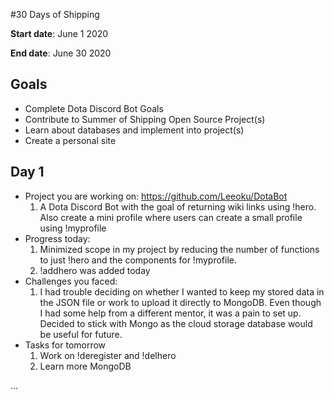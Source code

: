#30 Days of Shipping

**Start date**: June 1 2020

**End date**: June 30 2020

## Goals

* Complete Dota Discord Bot Goals
* Contribute to Summer of Shipping Open Source Project(s)
* Learn about databases and implement into project(s)
* Create a personal site

## Day 1

* Project you are working on: https://github.com/Leeoku/DotaBot
     1. A Dota Discord Bot with the goal of returning wiki links using !hero. Also create a mini profile where users can create a small profile using !myprofile
* Progress today: 
     1. Minimized scope in my project by reducing the number of functions to just !hero and the components for !myprofile. 
     2. !addhero was added today 
* Challenges you faced: 
	 1. I had trouble deciding on whether I wanted to keep my stored data in the JSON file or work to upload it directly to MongoDB. Even though I had some help from a different mentor, it was a pain to set up. Decided to stick with Mongo as the cloud storage database would be useful for future.
* Tasks for tomorrow
	 1. Work on !deregister and !delhero
	 2. Learn more MongoDB

...